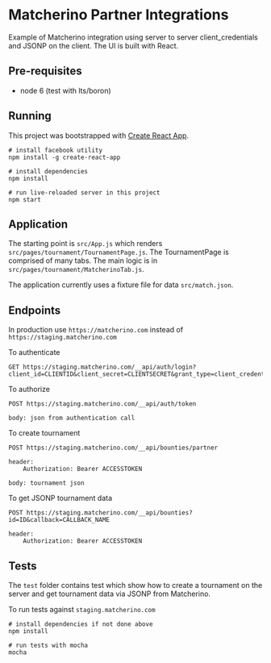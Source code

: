 # Matcherino Partner Integrations

Example of Matcherino integration using server to server
client_credentials and JSONP on the client. The UI
is built with React.

## Pre-requisites

* node 6 (test with lts/boron)

## Running


This project was bootstrapped with [Create React App](https://github.com/facebookincubator/create-react-app).


    # install facebook utility
    npm install -g create-react-app

    # install dependencies
    npm install

    # run live-reloaded server in this project
    npm start


## Application

The starting point is `src/App.js` which renders `src/pages/tournament/TournamentPage.js`.
The TournamentPage is comprised of many tabs. The main logic is in `src/pages/tournament/MatcherinoTab.js`.

The application currently uses a fixture file for data `src/match.json`.

## Endpoints

In production use `https://matcherino.com` instead of `https://staging.matcherino.com`


To authenticate

    GET https://staging.matcherino.com/__api/auth/login?client_id=CLIENTID&client_secret=CLIENTSECRET&grant_type=client_credentials

To authorize

    POST https://staging.matcherino.com/__api/auth/token

    body: json from authentication call

To create tournament

    POST https://staging.matcherino.com/__api/bounties/partner

    header:
        Authorization: Bearer ACCESSTOKEN

    body: tournament json

To get JSONP tournament data

    POST https://staging.matcherino.com/__api/bounties?id=ID&callback=CALLBACK_NAME

    header:
        Authorization: Bearer ACCESSTOKEN

## Tests

The `test` folder contains test which show how to create a tournament
on the server and get tournament data via JSONP from Matcherino.

To run tests against `staging.matcherino.com`

    # install dependencies if not done above
    npm install

    # run tests with mocha
    mocha

